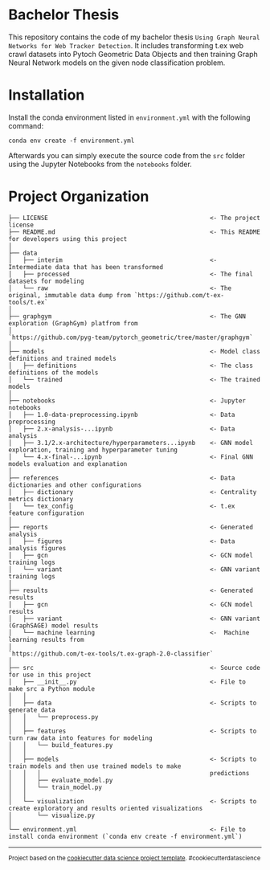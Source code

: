 Bachelor Thesis
==============================

This repository contains the code of my bachelor thesis `Using Graph Neural Networks for Web Tracker Detection`. It includes transforming t.ex web crawl datasets into Pytoch Geometric Data Objects and then training Graph Neural Network models on the given node classification problem. 

# Installation

Install the conda environment listed in `environment.yml` with the following command:

`conda env create -f environment.yml`

Afterwards you can simply execute the source code from the `src` folder using the Jupyter Notebooks from the  `notebooks` folder.

# Project Organization

    ├── LICENSE                                             <- The project license
    ├── README.md                                           <- This README for developers using this project
    │   
    ├── data
    │   ├── interim                                         <- Intermediate data that has been transformed
    │   ├── processed                                       <- The final datasets for modeling
    │   └── raw                                             <- The original, immutable data dump from `https://github.com/t-ex-tools/t.ex`
    │
    ├── graphgym                                            <- The GNN exploration (GraphGym) platfrom from
    │                                                       `https://github.com/pyg-team/pytorch_geometric/tree/master/graphgym`
    │
    ├── models                                              <- Model class definitions and trained models
    │   ├── definitions                                     <- The class definitions of the models
    │   └── trained                                         <- The trained models
    │
    ├── notebooks                                           <- Jupyter notebooks
    │   ├── 1.0-data-preprocessing.ipynb                    <- Data preprocessing
    │   ├── 2.x-analysis-...ipynb                           <- Data analysis
    │   ├── 3.1/2.x-architecture/hyperparameters...ipynb    <- GNN model exploration, training and hyperparameter tuning
    │   └── 4.x-final-...ipynb                              <- Final GNN models evaluation and explanation
    │
    ├── references                                          <- Data dictionaries and other configurations
    │   ├── dictionary                                      <- Centrality metrics dictionary
    │   └── tex_config                                      <- t.ex feature configuration
    │   
    ├── reports                                             <- Generated analysis
    │   ├── figures                                         <- Data analysis figures
    │   ├── gcn                                             <- GCN model training logs
    │   └── variant                                         <- GNN variant training logs
    │
    ├── results                                             <- Generated results
    │   ├── gcn                                             <- GCN model results      
    │   ├── variant                                         <- GNN variant (GraphSAGE) model results
    │   └── machine learning                                <-  Machine learning results from
    │                                                       `https://github.com/t-ex-tools/t.ex-graph-2.0-classifier`
    │ 
    ├── src                                                 <- Source code for use in this project
    │   ├── __init__.py                                     <- File to make src a Python module
    │   │
    │   ├── data                                            <- Scripts to generate data
    │   │   └── preprocess.py
    │   │
    │   ├── features                                        <- Scripts to turn raw data into features for modeling
    │   │   └── build_features.py
    │   │
    │   ├── models                                          <- Scripts to train models and then use trained models to make
    │   │   │                                               predictions
    │   │   ├── evaluate_model.py
    │   │   └── train_model.py
    │   │
    │   └── visualization                                   <- Scripts to create exploratory and results oriented visualizations
    │       └── visualize.py
    │
    └── environment.yml                                     <- File to install conda environment (`conda env create -f environment.yml`)
                           










--------

<p><small>Project based on the <a target="_blank" href="https://drivendata.github.io/cookiecutter-data-science/">cookiecutter data science project template</a>. #cookiecutterdatascience</small></p>
